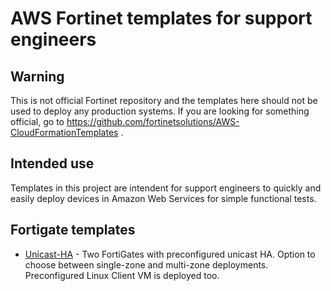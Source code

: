 # AWS Fortinet templates for support engineers

## Warning

This is not official Fortinet repository and the templates here should not be used to deploy any production systems. If you are looking for something official, go to https://github.com/fortinetsolutions/AWS-CloudFormationTemplates .

## Intended use

Templates in this project are intendent for support engineers to quickly and easily deploy devices in Amazon Web Services for simple functional tests.

## Fortigate templates

  * [Unicast-HA](FortiGate/Unicast-HA) - Two FortiGates with preconfigured unicast HA. Option to choose between single-zone and multi-zone deployments. Preconfigured Linux Client VM is deployed too.

